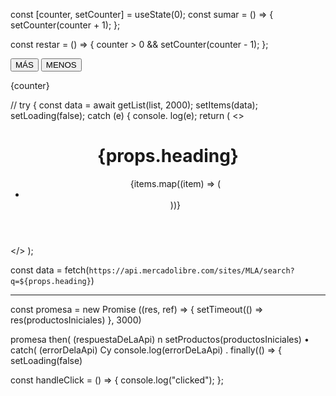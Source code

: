 const [counter, setCounter] = useState(0);
  const sumar = () => {
    setCounter(counter + 1);
  };

  const restar = () => {
    counter > 0 && setCounter(counter - 1);
  };

<button onClick={sumar}>MÁS</button>
<button onClick={restar}>MENOS</button>

<p>{counter}</p>


//  try { const data = await getList(list, 2000); setItems(data); setLoading(false); catch (e) { console. log(e);
  return (
    <>
    <header>
      <h1>{props.heading}</h1>
      <ul>
        {items.map((item) => (
          <li key={item.id}>
            <Item item={item} />
          </li>
        ))}
      </ul>
      </header>
    </>
  );

 const data = fetch(`https://api.mercadolibre.com/sites/MLA/search?q=${props.heading}`)

---

const promesa = new Promise ((res, ref) => {
setTimeout(() =>
res(productosIniciales)
}, 3000)

promesa
then( (respuestaDeLaApi) n
setProductos(productosIniciales)
• catch( (errorDelaApi) Cy
console.log(errorDeLaApi)
. finally(() => {
setLoading(false)

const handleClick = () => {
  console.log("clicked");
};